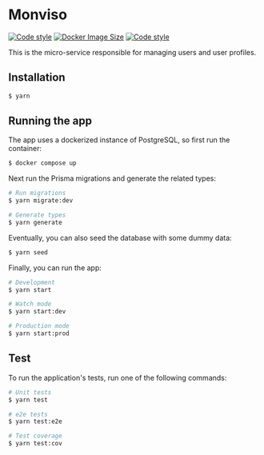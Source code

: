 # Monviso

[![Code style](https://badgen.net/github/checks/trayl-app/monviso/main?cache=300&label=CI&icon=github)](https://github.com/trayl-app/monviso/actions/workflows/ci.yml) [![Docker Image Size](https://badgen.net/docker/size/trayl/monviso?icon=docker&label=image%20size)](https://hub.docker.com/r/trayl/monviso) [![Code style](https://badgen.net/badge/code%20style/airbnb%20%2B%20prettier/ff5a5f?icon=airbnb&cache=300)](https://github.com/airbnb/javascript)

This is the micro-service responsible for managing users and user profiles.

## Installation

```bash
$ yarn
```

## Running the app

The app uses a dockerized instance of PostgreSQL, so first run the container:

```bash
$ docker compose up
```

Next run the Prisma migrations and generate the related types:

```bash
# Run migrations
$ yarn migrate:dev

# Generate types
$ yarn generate
```

Eventually, you can also seed the database with some dummy data:

```bash
$ yarn seed
```

Finally, you can run the app:

```bash
# Development
$ yarn start

# Watch mode
$ yarn start:dev

# Production mode
$ yarn start:prod
```

## Test

To run the application's tests, run one of the following commands:

```bash
# Unit tests
$ yarn test

# e2e tests
$ yarn test:e2e

# Test coverage
$ yarn test:cov
```
